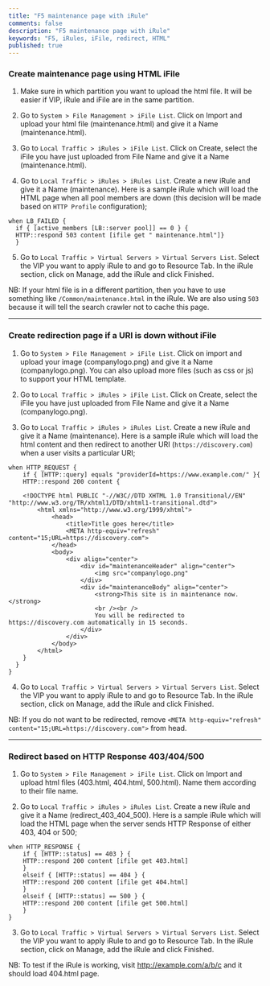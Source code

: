 ```yaml
---
title: "F5 maintenance page with iRule"
comments: false
description: "F5 maintenance page with iRule"
keywords: "F5, iRules, iFile, redirect, HTML"
published: true
---
```

### Create maintenance page using HTML iFile

1.	Make sure in which partition you want to upload the html file. It will be easier if VIP, iRule and iFile are in the same partition.  

2.	Go to `System > File Management > iFile List`. Click on Import and upload your html file (maintenance.html) and give it a Name (maintenance.html).  

3.	Go to `Local Traffic > iRules > iFile List`. Click on Create, select the iFile you have just uploaded from File Name and give it a Name (maintenance.html).  

4.	Go to `Local Traffic > iRules > iRules List`. Create a new iRule and give it a Name (maintenance). Here is a sample iRule which will load the HTML page when all  pool members are down (this decision will be made based on `HTTP Profile` configuration);  
```
when LB_FAILED {
  if { [active_members [LB::server pool]] == 0 } {
  HTTP::respond 503 content [ifile get " maintenance.html"]}
  }
```

5.	Go to `Local Traffic > Virtual Servers > Virtual Servers List`. Select the VIP you want to apply iRule to and go to Resource Tab. In the iRule section, click on Manage, add the iRule and click Finished.  

NB: If your html file is in a different partition, then you have to use something like `/Common/maintenance.html` in the iRule. We are also using `503` because it will tell the search crawler not to cache this page.  

---
### Create redirection page if a URI is down without iFile


1.	Go to `System > File Management > iFile List`. Click on import and upload your image (companylogo.png) and give it a Name (companylogo.png). You can also upload more files (such as css or js) to support your HTML template.  

2.	Go to `Local Traffic > iRules > iFile List`. Click on Create, select the iFile you have just uploaded from File Name and give it a Name (companylogo.png).  

3.	Go to `Local Traffic > iRules > iRules List`. Create a new iRule and give it a Name (maintenance). Here is a sample iRule which will load the html content and then redirect to another URI (`https://discovery.com`) when a user visits a particular URI;  
```
when HTTP_REQUEST {
    if { [HTTP::query] equals "providerId=https://www.example.com/" }{  
    HTTP::respond 200 content {

    <!DOCTYPE html PUBLIC "-//W3C//DTD XHTML 1.0 Transitional//EN" "http://www.w3.org/TR/xhtml1/DTD/xhtml1-transitional.dtd">
        <html xmlns="http://www.w3.org/1999/xhtml">
            <head>
                <title>Title goes here</title>
                <META http-equiv="refresh" content="15;URL=https://discovery.com">
            </head>
            <body>
                <div align="center">
                    <div id="maintenanceHeader" align="center">
                        <img src="companylogo.png"
                    </div>
                    <div id="maintenanceBody" align="center">
                        <strong>This site is in maintenance now.</strong>  
                        <br /><br />
                        You will be redirected to https://discovery.com automatically in 15 seconds.
                    </div>
                </div>
            </body>
        </html>
    }
  }
}
```

4.	Go to `Local Traffic > Virtual Servers > Virtual Servers List`. Select the VIP you want to apply iRule to and go to Resource Tab. In the iRule section, click on Manage, add the iRule and click Finished.  

NB: If you do not want to be redirected, remove `<META http-equiv="refresh" content="15;URL=https://discovery.com">` from head.

---
### Redirect based on HTTP Response 403/404/500

1.	Go to `System > File Management > iFile List`. Click on Import and upload html files (403.html, 404.html, 500.html). Name them according to their file name.  

2.	Go to `Local Traffic > iRules > iRules List`. Create a new iRule and give it a Name (redirect_403_404_500). Here is a sample iRule which will load the HTML page when the server sends HTTP Response of either 403, 404 or 500;  
```
when HTTP_RESPONSE {
    if { [HTTP::status] == 403 } {
    HTTP::respond 200 content [ifile get 403.html] 
    }
    elseif { [HTTP::status] == 404 } {
    HTTP::respond 200 content [ifile get 404.html]
    }
    elseif { [HTTP::status] == 500 } {
    HTTP::respond 200 content [ifile get 500.html]
    }
}
```

3.	Go to `Local Traffic > Virtual Servers > Virtual Servers List`. Select the VIP you want to apply iRule to and go to Resource Tab. In the iRule section, click on Manage, add the iRule and click Finished.  

NB: To test if the iRule is working, visit http://example.com/a/b/c and it should load 404.html page.

